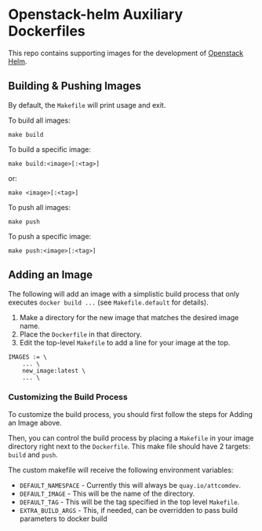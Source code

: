 # Openstack-helm Auxiliary Dockerfiles
This repo contains supporting images for the development of
[Openstack Helm](https://github.com/openstack/openstack-helm).

## Building & Pushing Images
By default, the `Makefile` will print usage and exit.

To build all images:

```
make build
```

To build a specific image:

```
make build:<image>[:<tag>]
```

or:

```
make <image>[:<tag>]
```

To push all images:

```
make push
```

To push a specific image:

```
make push:<image>[:<tag>]
```

## Adding an Image
The following will add an image with a simplistic build process that only
executes `docker build ...` (see `Makefile.default` for details).

1. Make a directory for the new image that matches the desired image name.
2. Place the `Dockerfile` in that directory.
3. Edit the top-level `Makefile` to add a line for your image at the top.

```make
IMAGES := \
	... \
	new_image:latest \
	... \

```

### Customizing the Build Process
To customize the build process, you should first follow the steps for Adding an
Image above.

Then, you can control the build process by placing a `Makefile` in your image
directory right next to the `Dockerfile`.  This make file should have 2
targets: `build` and `push`.

The custom makefile will receive the following environment variables:

- `DEFAULT_NAMESPACE` - Currently this will always be `quay.io/attcomdev`.
- `DEFAULT_IMAGE` - This will be the name of the directory.
- `DEFAULT_TAG` - This will be the tag specified in the top level `Makefile`.
- `EXTRA_BUILD_ARGS` - This, if needed, can be overridden to pass build parameters to docker build
